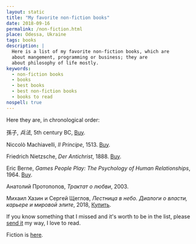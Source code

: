 ```yaml
---
layout: static
title: "My favorite non-fiction books"
date: 2018-09-16
permalink: /non-fiction.html
place: Odessa, Ukraine
tags: books
description: |
  Here is a list of my favorite non-fiction books, which are
  about mangement, programming or business; they are
  about philosophy of life mostly.
keywords:
  - non-fiction books
  - books
  - best books
  - best non-fiction books
  - books to read
nospell: true
---
```


Here they are, in chronological order:

孫子, _兵法_, 5th century BC, [Buy](http://amzn.to/2y8hu3O).

Niccolò Machiavelli, _Il Principe_, 1513. [Buy](http://amzn.to/2xeLKtt).

Friedrich Nietzsche, _Der Antichrist_, 1888. [Buy](http://amzn.to/2xeFnX2).

Eric Berne, _Games People Play: The Psychology of Human Relationships_, 1964. [Buy](http://amzn.to/2fixqLX).

Анатолий Протопопов, _Трактат о любви_, 2003.

Михаил Хазин и Сергей Щеглов,
_Лестница в небо. Диалоги о власти, карьере и мировой элите_,
2018, [Купить](https://www.ozon.ru/context/detail/id/144301832/).

If you know something that I missed and it's worth to be in the list,
please [send it](mailto:non-fiction@yegor256.com) my way, I love to read.

Fiction is [here](/fiction.html).
